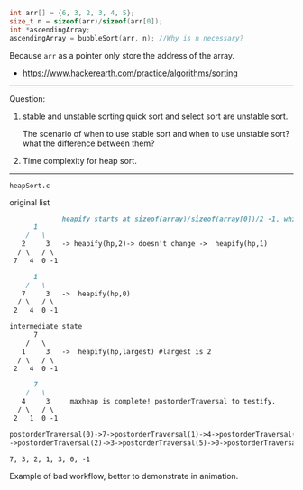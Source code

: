 ```c
int arr[] = {6, 3, 2, 3, 4, 5};
size_t n = sizeof(arr)/sizeof(arr[0]);
int *ascendingArray;
ascendingArray = bubbleSort(arr, n); //Why is n necessary?
```
Because `arr` as a pointer only store the address of the array.

* https://www.hackerearth.com/practice/algorithms/sorting
----
Question:
1. stable and unstable sorting
   quick sort and select sort are unstable sort.

   The scenario of when to use stable sort and when to use unstable sort? what the difference between them?
2. Time complexity for heap sort.
-----
`heapSort.c`

original list

```md
             heapify starts at sizeof(array)/sizeof(array[0])/2 -1, which is index 2, the node got the value as 3
      1                           
    /   \
   2     3   -> heapify(hp,2)-> doesn't change ->  heapify(hp,1)
  / \   / \
 7   4  0 -1

      1                           
    /   \    
   7     3   ->  heapify(hp,0)
  / \   / \
 2   4  0 -1

intermediate state
      7                           
    /   \    
   1     3   ->  heapify(hp,largest) #largest is 2
  / \   / \
 2   4  0 -1

      7                           
    /   \    
   4     3     maxheap is complete! postorderTraversal to testify.
  / \   / \
 2   1  0 -1

postorderTraversal(0)->7->postorderTraversal(1)->4->postorderTraversal(3)->2->postorderTraversal(4)->1
->postorderTraversal(2)->3->postorderTraversal(5)->0->postorderTraversal(6)->-1

7, 3, 2, 1, 3, 0, -1
```

Example of bad workflow, better to demonstrate in animation.
